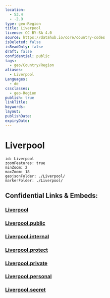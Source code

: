 ```yaml
---
location:
  - 53.4
  - -2.9
type: geo-Region
title: Liverpool
license: CC BY-SA 4.0
source: https://datahub.io/core/country-codes
isDeleted: false
isReadOnly: false
draft: false
confidential: public
tags:
  - geo/Country/Region
aliases:
  - Liverpool
Languages:
  - de
cssclasses:
  - geo-Region
publish: true
linkTitle:
keywords:
layout:
publishDate:
expiryDate:
---
```


# Liverpool

```leaflet
id: Liverpool
zoomFeatures: true 
minZoom: 2 
maxZoom: 18
geojsonFolder: ./Liverpool/
markerFolder: ./Liverpool/
```


## Confidential Links & Embeds: 

### [Liverpool](/_Standards/Earth/Continent/Europe/Europe~North/UK/England/Regions~England/North_West_England/Liverpool.md) 

### [Liverpool.public](/_public/Earth/Continent/Europe/Europe~North/UK/England/Regions~England/North_West_England/Liverpool.public.md) 

### [Liverpool.internal](/_internal/Earth/Continent/Europe/Europe~North/UK/England/Regions~England/North_West_England/Liverpool.internal.md) 

### [Liverpool.protect](/_protect/Earth/Continent/Europe/Europe~North/UK/England/Regions~England/North_West_England/Liverpool.protect.md) 

### [Liverpool.private](/_private/Earth/Continent/Europe/Europe~North/UK/England/Regions~England/North_West_England/Liverpool.private.md) 

### [Liverpool.personal](/_personal/Earth/Continent/Europe/Europe~North/UK/England/Regions~England/North_West_England/Liverpool.personal.md) 

### [Liverpool.secret](/_secret/Earth/Continent/Europe/Europe~North/UK/England/Regions~England/North_West_England/Liverpool.secret.md)

